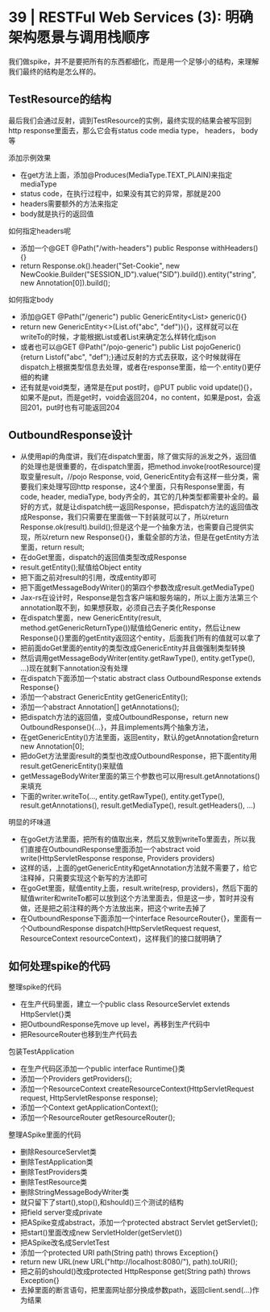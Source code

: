 # 39 | RESTFul Web Services (3): 明确架构愿景与调用栈顺序

我们做spike，并不是要把所有的东西都细化，而是用一个足够小的结构，来理解我们最终的结构是怎么样的。

## TestResource的结构

最后我们会通过反射，调到TestResource的实例，最终实现的结果会被写回到http response里面去，那么它会有status code media type， headers， body等

添加示例效果

- 在get方法上面，添加@Produces(MediaType.TEXT_PLAIN)来指定mediaType
- status code，在执行过程中，如果没有其它的异常，那就是200
- headers需要额外的方法来指定
- body就是执行的返回值

如何指定headers呢

- 添加一个@GET @Path("/with-headers") public Response withHeaders(){}
- return Response.ok().header("Set-Cookie", new NewCookie.Builder("SESSION_ID").value("SID").build()).entity("string", new Annotation[0]).build();

如何指定body

- 添加@GET @Path("/generic") public GenericEntity<List<String>> generic(){}
- return new GenericEntity<>(List.of("abc", "def")){}，这样就可以在writeTo的时候，才能根据List<Person>或者List<Order>来确定怎么样转化成json
- 或者也可以@GET @Path("/pojo-generic") public List<String> pojoGeneric(){return Listof("abc", "def");}通过反射的方式去获取，这个时候就得在dispatch上根据类型信息去处理，或者在response里面，给一个.entity()更仔细的构建
- 还有就是void类型，通常是在put post时，@PUT public void update(){}，如果不是put，而是get时，void会返回204，no content，如果是post，会返回201，put时也有可能返回204

## OutboundResponse设计

- 从使用api的角度讲，我们在dispatch里面，除了做实际的派发之外，返回值的处理也是很重要的，在dispatch里面，把method.invoke(rootResource)提取变量result，//pojo Response, void, GenericEntity会有这样一些分类，需要我们来处理写回http response，这4个里面，只有Response里面，有code, header, mediaType, body齐全的，其它的几种类型都需要补全的。最好的方式，就是让dispatch统一返回Response，把dispatch方法的返回值改成Response，我们只需要在里面做一下封装就可以了，所以return Response.ok(result).build();但是这个是一个抽象方法，也需要自己提供实现，所以return new Response(){}，重载全部的方法，但是在getEntity方法里面，return result;
- 在doGet里面，dispatch的返回值类型改成Response
- result.getEntity();赋值给Object entity
- 把下面之前对result的引用，改成entity即可
- 把下面getMessageBodyWriter()的第四个参数改成result.getMediaType()
- Jax-rs在设计时，Response是包含客户端和服务端的，所以上面方法第三个annotation取不到，如果想获取，必须自己去子类化Response
- 在dispatch里面，new GenericEntity(result, method.getGenericReturnType())赋值给Generic entity，然后让new Response(){}里面的getEntity返回这个entity，后面我们所有的值就可以拿了
- 把前面doGet里面的entity的类型改成GenericEntity并且做强制类型转换
- 然后调用getMessageBodyWriter(entity.getRawType(), entity.getType(), ...)现在就剩下annotation没有处理
- 在dispatch下面添加一个static abstract class OutboundResponse extends Response{}
- 添加一个abstract GenericEntity getGenericEntity();
- 添加一个abstract Annotation[] getAnnotations();
- 把dispatch方法的返回值，变成OutboundResponse，return new OutboundResponse(){...}，并且implements两个抽象方法，
- 在getGenericEntity()方法里面，返回entity，默认的getAnnotation会return new Annotation[0];
- 把doGet方法里面result的类型也改成OutboundResponse，把下面entity用result.getGenericEntity()来赋值
- getMessageBodyWriter里面的第三个参数也可以用result.getAnnotations()来填充
- 下面的writer.writeTo(..., entity.getRawType(), entity.getType(), result.getAnnotations(), result.getMediaType(), result.getHeaders(), ...)

明显的坏味道

- 在goGet方法里面，把所有的值取出来，然后又放到writeTo里面去，所以我们直接在OutboundResponse里面添加一个abstract void write(HttpServletResponse response, Providers providers)
- 这样的话，上面的getGenericEntity和getAnnotation方法就不需要了，给它注释掉，只需要实现这个新写的方法即可
- 在goGet里面，赋值entity上面，result.write(resp, providers)，然后下面的赋值writer和writeTo都可以放到这个方法里面去，但是这一步，暂时并没有做，还是把之前注释的两个方法放出来，把这个write去掉了
- 在OutboundResponse下面添加一个interface ResourceRouter{}，里面有一个OutboundResponse dispatch(HttpServletRequest request, ResourceContext resourceContext)，这样我们的接口就明确了

## 如何处理spike的代码

整理spike的代码

- 在生产代码里面，建立一个public class ResourceServlet extends HttpServlet{}类
- 把OutboundResponse先move up level，再移到生产代码中
- 把ResourceRouter也移到生产代码去

包装TestApplication

- 在生产代码区添加一个public interface Runtime{}类
- 添加一个Providers getProviders();
- 添加一个ResourceContext createResourceContext(HttpServletRequest request, HttpServletResponse response);
- 添加一个Context getApplicationContext();
- 添加一个ResourceRouter getResourceRouter();

整理ASpike里面的代码

- 删除ResourceServlet类
- 删除TestApplication类
- 删除TestProviders类
- 删除TestResource类
- 删除StringMessageBodyWriter类
- 就只留下了start(),stop(),和should()三个测试的结构
- 把field server变成private
- 把ASpike变成abstract，添加一个protected abstract Servlet getServlet();
- 把start()里面改成new ServletHolder(getServlet())
- 把ASpike改名成ServletTest
- 添加一个protected URI path(String path) throws Exception{}
- return new URL(new URL("http://localhost:8080/"), path).toURI();
- 把之前的should()改成protected HttpResponse<String> get(String path) throws Exception{}
- 去掉里面的断言语句，把里面网址部分换成参数path，返回client.send(...)作为结果

